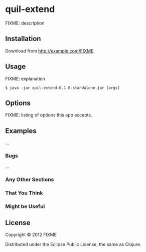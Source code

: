 # quil-extend

FIXME: description

## Installation

Download from http://example.com/FIXME.

## Usage

FIXME: explanation

    $ java -jar quil-extend-0.1.0-standalone.jar [args]

## Options

FIXME: listing of options this app accepts.

## Examples

...

### Bugs

...

### Any Other Sections
### That You Think
### Might be Useful

## License

Copyright © 2012 FIXME

Distributed under the Eclipse Public License, the same as Clojure.
